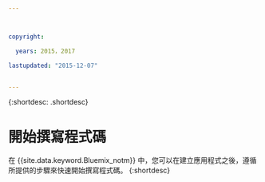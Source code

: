```yaml
---



copyright:

  years: 2015，2017

lastupdated: "2015-12-07"


---
```


{:shortdesc: .shortdesc}

# 開始撰寫程式碼


在 {{site.data.keyword.Bluemix_notm}} 中，您可以在建立應用程式之後，遵循所提供的步驟來快速開始撰寫程式碼。
{:shortdesc}
